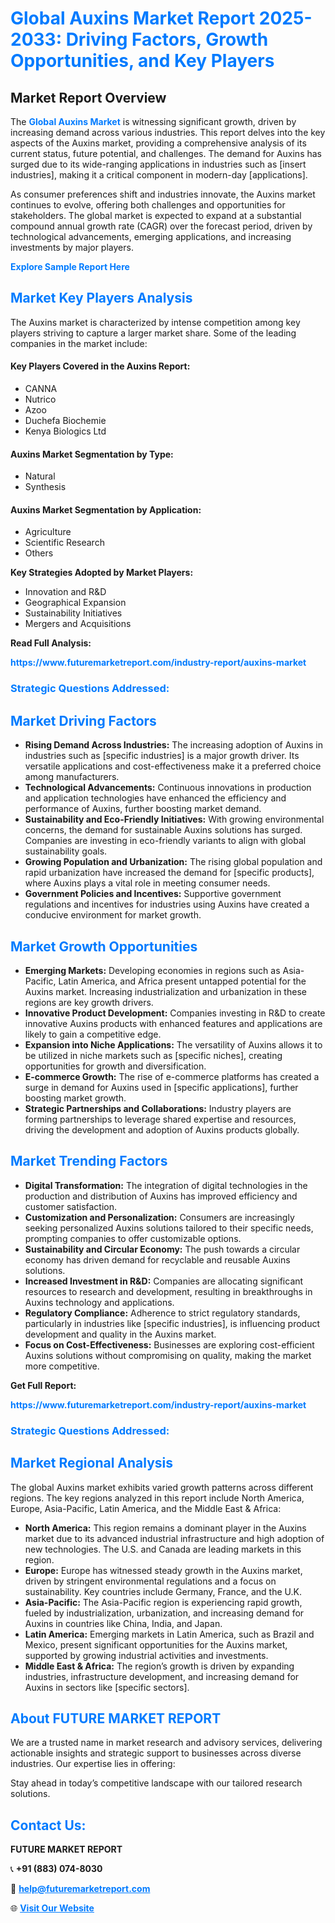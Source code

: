 <h1 style="color: #007BFF;">Global Auxins Market Report 2025-2033: Driving Factors, Growth Opportunities, and Key Players</h1>

<section id="overview">
<h2>Market Report Overview</h2>
<p>The <a href="https://www.futuremarketreport.com/industry-report/auxins-market" style="color: #007BFF; text-decoration: none;"><strong>Global Auxins Market</strong></a> is witnessing significant growth, driven by increasing demand across various industries. This report delves into the key aspects of the Auxins market, providing a comprehensive analysis of its current status, future potential, and challenges. The demand for Auxins has surged due to its wide-ranging applications in industries such as [insert industries], making it a critical component in modern-day [applications].</p>
<p>As consumer preferences shift and industries innovate, the Auxins market continues to evolve, offering both challenges and opportunities for stakeholders. The global market is expected to expand at a substantial compound annual growth rate (CAGR) over the forecast period, driven by technological advancements, emerging applications, and increasing investments by major players.</p>
</section>

<section id="overview">
<p><a href="https://www.futuremarketreport.com/request-sample/reportId=114492" style="color: #007BFF; text-decoration: none;"><strong>Explore Sample Report Here</strong></a></p>
</section>

<section id="key-players">
<h2 style="color: #007BFF;">Market Key Players Analysis</h2>
<p>The Auxins market is characterized by intense competition among key players striving to capture a larger market share. Some of the leading companies in the market include:</p>
<h4>Key Players Covered in the Auxins Report:</h4>
<ul><li>CANNA</li><li>Nutrico</li><li>Azoo</li><li>Duchefa Biochemie</li><li>Kenya Biologics Ltd</li></ul>
<h4>Auxins Market Segmentation by Type:</h4>
<ul><li>Natural</li><li>Synthesis</li></ul>

<h4>Auxins Market Segmentation by Application:</h4>
<ul><li>Agriculture</li><li>Scientific Research</li><li>Others</li></ul>
<p><strong>Key Strategies Adopted by Market Players:</strong></p>
<ul>
<li>Innovation and R&D</li>
<li>Geographical Expansion</li>
<li>Sustainability Initiatives</li>
<li>Mergers and Acquisitions</li>
</ul>
</section>

<section>
<p><strong>Read Full Analysis: </strong></p><a href="https://www.futuremarketreport.com/industry-report/auxins-market" style="color: #007BFF; text-decoration: none;"><strong>https://www.futuremarketreport.com/industry-report/auxins-market</strong></a>
<h3 style="color: #007BFF;">Strategic Questions Addressed:</h3>
</section>

<section id="driving-factors">
<h2 style="color: #007BFF;">Market Driving Factors</h2>
<ul>
<li><strong>Rising Demand Across Industries:</strong> The increasing adoption of Auxins in industries such as [specific industries] is a major growth driver. Its versatile applications and cost-effectiveness make it a preferred choice among manufacturers.</li>
<li><strong>Technological Advancements:</strong> Continuous innovations in production and application technologies have enhanced the efficiency and performance of Auxins, further boosting market demand.</li>
<li><strong>Sustainability and Eco-Friendly Initiatives:</strong> With growing environmental concerns, the demand for sustainable Auxins solutions has surged. Companies are investing in eco-friendly variants to align with global sustainability goals.</li>
<li><strong>Growing Population and Urbanization:</strong> The rising global population and rapid urbanization have increased the demand for [specific products], where Auxins plays a vital role in meeting consumer needs.</li>
<li><strong>Government Policies and Incentives:</strong> Supportive government regulations and incentives for industries using Auxins have created a conducive environment for market growth.</li>
</ul>
</section>

<section id="growth-opportunities">
<h2 style="color: #007BFF;">Market Growth Opportunities</h2>
<ul>
<li><strong>Emerging Markets:</strong> Developing economies in regions such as Asia-Pacific, Latin America, and Africa present untapped potential for the Auxins market. Increasing industrialization and urbanization in these regions are key growth drivers.</li>
<li><strong>Innovative Product Development:</strong> Companies investing in R&D to create innovative Auxins products with enhanced features and applications are likely to gain a competitive edge.</li>
<li><strong>Expansion into Niche Applications:</strong> The versatility of Auxins allows it to be utilized in niche markets such as [specific niches], creating opportunities for growth and diversification.</li>
<li><strong>E-commerce Growth:</strong> The rise of e-commerce platforms has created a surge in demand for Auxins used in [specific applications], further boosting market growth.</li>
<li><strong>Strategic Partnerships and Collaborations:</strong> Industry players are forming partnerships to leverage shared expertise and resources, driving the development and adoption of Auxins products globally.</li>
</ul>
</section>

<section id="trending-factors">
<h2 style="color: #007BFF;">Market Trending Factors</h2>
<ul>
<li><strong>Digital Transformation:</strong> The integration of digital technologies in the production and distribution of Auxins has improved efficiency and customer satisfaction.</li>
<li><strong>Customization and Personalization:</strong> Consumers are increasingly seeking personalized Auxins solutions tailored to their specific needs, prompting companies to offer customizable options.</li>
<li><strong>Sustainability and Circular Economy:</strong> The push towards a circular economy has driven demand for recyclable and reusable Auxins solutions.</li>
<li><strong>Increased Investment in R&D:</strong> Companies are allocating significant resources to research and development, resulting in breakthroughs in Auxins technology and applications.</li>
<li><strong>Regulatory Compliance:</strong> Adherence to strict regulatory standards, particularly in industries like [specific industries], is influencing product development and quality in the Auxins market.</li>
<li><strong>Focus on Cost-Effectiveness:</strong> Businesses are exploring cost-efficient Auxins solutions without compromising on quality, making the market more competitive.</li>
</ul>
</section>

<section>
<p><strong>Get Full Report: </strong></p><a href="https://www.futuremarketreport.com/industry-report/auxins-market" style="color: #007BFF; text-decoration: none;"><strong>https://www.futuremarketreport.com/industry-report/auxins-market</strong></a>
<h3 style="color: #007BFF;">Strategic Questions Addressed:</h3>
</section>


<section id="regional-analysis">
<h2 style="color: #007BFF;">Market Regional Analysis</h2>
<p>The global Auxins market exhibits varied growth patterns across different regions. The key regions analyzed in this report include North America, Europe, Asia-Pacific, Latin America, and the Middle East & Africa:</p>
<ul>
<li><strong>North America:</strong> This region remains a dominant player in the Auxins market due to its advanced industrial infrastructure and high adoption of new technologies. The U.S. and Canada are leading markets in this region.</li>
<li><strong>Europe:</strong> Europe has witnessed steady growth in the Auxins market, driven by stringent environmental regulations and a focus on sustainability. Key countries include Germany, France, and the U.K.</li>
<li><strong>Asia-Pacific:</strong> The Asia-Pacific region is experiencing rapid growth, fueled by industrialization, urbanization, and increasing demand for Auxins in countries like China, India, and Japan.</li>
<li><strong>Latin America:</strong> Emerging markets in Latin America, such as Brazil and Mexico, present significant opportunities for the Auxins market, supported by growing industrial activities and investments.</li>
<li><strong>Middle East & Africa:</strong> The region’s growth is driven by expanding industries, infrastructure development, and increasing demand for Auxins in sectors like [specific sectors].</li>
</ul>
</section>

<footer>
<h2 style="color: #007BFF;">About FUTURE MARKET REPORT</h2>
<p>We are a trusted name in market research and advisory services, delivering actionable insights and strategic support to businesses across diverse industries. Our expertise lies in offering:</p>

<p>Stay ahead in today’s competitive landscape with our tailored research solutions.</p>

<h2 style="color: #007BFF;">Contact Us:</h2>
<p><strong>FUTURE MARKET REPORT</strong></p>
<p>📞 <strong>+91 (883) 074-8030</strong></p>
<p>📧 <strong><a href="mailto:help@futuremarketreport.com" style="color: #007BFF;">help@futuremarketreport.com</a></strong></p>
<p>🌐 <strong><a href="https://www.futuremarketreport.com/" style="color: #007BFF;">Visit Our Website</a></strong></p>
</footer>